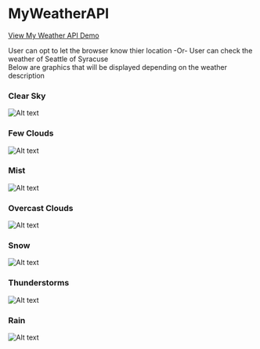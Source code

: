 # MyWeatherAPI


[View My Weather API Demo](https://designwithwhit.github.io/MyWeatherAPI/)

User can opt to let the browser know thier location
-Or- User can check the weather of Seattle of Syracuse <br>
Below are graphics that will be displayed depending on the weather description <br>

### **Clear Sky**<br>
![Alt text](/images/phone-clear-sky.jpg "Clear Sky")
### **Few Clouds**<br>
![Alt text](/images/phone-few-clouds.jpg "Few Clouds")
### **Mist**<br>
![Alt text](/images/phone-mist.jpg "Mist")
### **Overcast Clouds**<br>
![Alt text](/images/phone-overcast-clouds.jpg "Overcast Clouds")
### **Snow**<br>
![Alt text](/images/phone-snow.jpg "Snow")
### **Thunderstorms**<br>
![Alt text](/images/phone-thunder.jpg "Thunderstorms")
### **Rain**<br>
![Alt text](/images/phone-rain.jpg "Rain")
